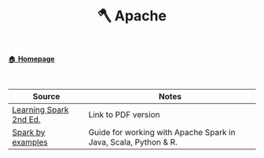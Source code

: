 <h1 align="center"><b> 🪓 Apache </b></h1>

<br>

[🏠 **Homepage**](../index.md)

<br>

 **Source** | **Notes**
--|--
[Learning Spark 2nd Ed.](https://pages.databricks.com/rs/094-YMS-629/images/LearningSpark2.0.pdf) | Link to PDF version
[Spark by examples](https://sparkbyexamples.com/) | Guide for working with Apache Spark in Java, Scala, Python & R.
